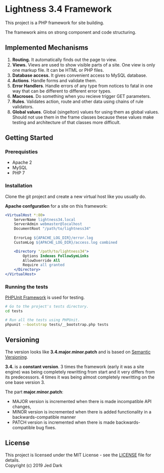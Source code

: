 # Lightness 3.4 Framework

This project is a PHP framework for site building.

The framework aims on strong component and code structuring.

## Implemented Mechanisms

1. **Routing.** It automatically finds out the page to view.
2. **Views.** Views are used to show visible parts of a site. One view is only one markup file. It can be HTML or PHP files.
3. **Database access.** It gives convenient access to MySQL database.
4. **Actions**. Handle forms and validate them.
5. **Error Handlers**. Handle errors of any type from notices to fatal in one way that can be different to different error types.
6. **Macroses**. Do something when you recieve trigger GET parameters.
7. **Rules**. Validates action, route and other data using chains of rule validators.
8. **Global values**. Global (singelton) values for using them as global values. Should not use them in the frame classes because these values make testing and architecture of that classes more difficult.

## Getting Started

### Prerequisties

* Apache 2
* MySQL
* PHP 7

### Installation

Clone the git project and create a new virtual host like you usually do. 

**Apache confguration** for a site on this framework:

```apache
<VirtualHost *:80>
    ServerName lightness34.local
    ServerAdmin webmaster@localhost
    DocumentRoot "/path/to/lightness34"
    
    ErrorLog ${APACHE_LOG_DIR}/error.log
    CustomLog ${APACHE_LOG_DIR}/access.log combined

    <Directory "/path/to/lightness34">
        Options Indexes FollowSymLinks
        AllowOverride All
        Require all granted
    </Directory>
</VirtualHost>
```

### Running the tests

[PHPUnit Framework](https://phpunit.de) is used for testing.

```bash
# Go to the project's tests directory.
cd tests

# Run all the tests using PHPUnit.
phpunit --bootstrap tests/__bootstrap.php tests
```

## Versioning

The version looks like **3.4.major.minor.patch** and is based on [Semantic Versioning](https://semver.org).

**3.4.** is a **constant version**. 3 times the framework (early it was a site engine) was being completely rewritting from start and it very differs from its predecessors. 4 times it was being almost completely rewritting on the one base version 3.

The part **major.minor.patch**:

* MAJOR version is incremented when there is made incompatible API changes,
* MINOR version is incremented when there is added functionality in a backwards-compatible manner
* PATCH version is incremented when there is made backwards-compatible bug fixes.

## License

This project is licensed under the MIT License - see the [LICENSE](LICENSE) file for details.  
Copyright (c) 2019 Jed Dark